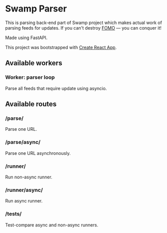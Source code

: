 # Swamp Parser

This is parsing back-end part of Swamp project which makes actual work of parsing feeds for updates. If you can't destroy [FOMO](https://en.wikipedia.org/wiki/Fear_of_missing_out) — you can conquer it!

Made using FastAPI.

This project was bootstrapped with [Create React App](https://github.com/facebook/create-react-app).

## Available workers

### Worker: parser loop
Parse all feeds that require update using asyncio.

## Available routes

### /parse/
Parse one URL.

### /parse/async/
Parse one URL asynchronously.

### /runner/
Run non-async runner.

### /runner/async/
Run async runner.

### /tests/
Test-compare async and non-async runners.
